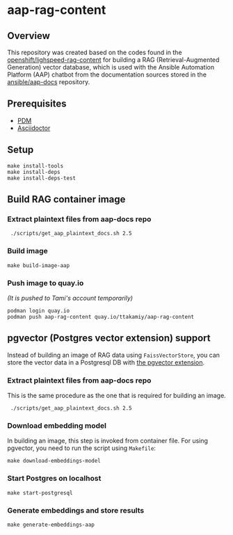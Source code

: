 # aap-rag-content

## Overview

This repository was created based on the codes found in the
[openshift/lighspeed-rag-content](https://github.com/openshift/lightspeed-rag-content)
for building a RAG (Retrieval-Augmented Generation)
vector database, which is used with the Ansible Automation
Platform (AAP) chatbot from the documentation sources stored 
in the [ansible/aap-docs](https://github.com/ansible/aap-docs)
repository.

## Prerequisites

- [PDM](https://pdm-project.org/en/latest/)
- [Asciidoctor](https://asciidoctor.org/)

## Setup

```commandline
make install-tools
make install-deps
make install-deps-test
```

## Build RAG container image
### Extract plaintext files from aap-docs repo

```commandline
 ./scripts/get_aap_plaintext_docs.sh 2.5
```

### Build image
```commandline
make build-image-aap
```

### Push image to quay.io
_(It is pushed to Tami's account temporarily)_
```commandline
podman login quay.io
podman push aap-rag-content quay.io/ttakamiy/aap-rag-content
```

## pgvector (Postgres vector extension) support

Instead of building an image of RAG data using `FaissVectorStore`, you
can store the vector data in a Postgresql DB with 
[the pgvector extension](https://github.com/pgvector/pgvector).

### Extract plaintext files from aap-docs repo

This is the same procedure as the one that is required for building an image.
```commandline
 ./scripts/get_aap_plaintext_docs.sh 2.5
```

### Download embedding model
In building an image, this step is invoked from container file. For using
pgvector, you need to run the script using `Makefile`:
```commandline
make download-embeddings-model
```

### Start Postgres on localhost
```commandline
make start-postgresql
```

### Generate embeddings and store results
```commandline
make generate-embeddings-aap
```

